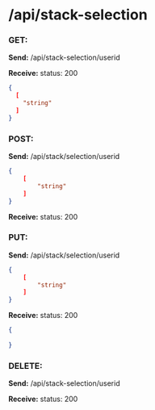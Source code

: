 # **/api/stack-selection**
<!-- ! ADD ROUTE DESCRIPTION HERE -->

### GET: 
**Send:** 
/api/stack-selection/userid

**Receive:** status: 200
```JSON
{
  [
    "string"
  ]
}
```

### POST: 

**Send:** 
/api/stack/selection/userid
```JSON
{
    [
        "string"
    ]
}
```

**Receive:** status: 200


### PUT:

**Send:** 
/api/stack/selection/userid
```JSON
{
    [
        "string"
    ]
}
```

**Receive:** status: 200
```JSON
{
  
}
```

### DELETE: 

**Send:** 
/api/stack-selection/userid


**Receive:** status: 200
